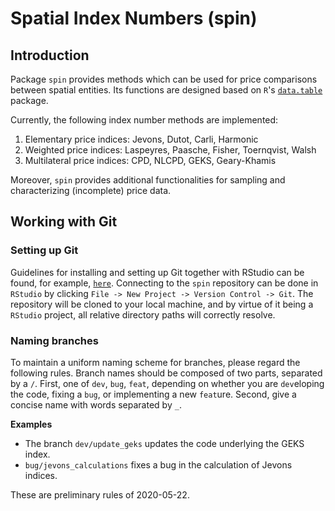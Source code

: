 # Spatial Index Numbers (spin)

## Introduction
Package `spin` provides methods which can be used for price comparisons between spatial entities. Its functions are designed based on `R`'s [`data.table`](https://github.com/Rdatatable/data.table) package.

Currently, the following index number methods are implemented:
1. Elementary price indices:  Jevons, Dutot, Carli, Harmonic
2. Weighted price indices:    Laspeyres, Paasche, Fisher, Toernqvist, Walsh
3. Multilateral price indices:  CPD, NLCPD, GEKS, Geary-Khamis

Moreover, `spin` provides additional functionalities for sampling and characterizing (incomplete) price data.

## Working with Git

### Setting up Git
Guidelines for installing and setting up Git together with RStudio can be found, for example, [`here`](http://www.geo.uzh.ch/microsite/reproducible_research/post/rr-rstudio-git/). Connecting to the `spin` repository can be done in `RStudio` by clicking `File -> New Project -> Version Control -> Git`. The repository will be cloned to your local machine, and by virtue of it being a `RStudio` project, all relative directory paths will correctly resolve.

### Naming branches
To maintain a uniform naming scheme for branches, please regard the following rules. Branch names should be composed of two parts, separated by a `/`. First, one of `dev`, `bug`, `feat`, depending on whether you are `dev`eloping the code, fixing a `bug`, or implementing a new `feat`ure. Second, give a concise name with words separated by `_`.

**Examples**
* The branch `dev/update_geks` updates the code underlying the GEKS index.
* `bug/jevons_calculations` fixes a bug in the calculation of Jevons indices.

These are preliminary rules of 2020-05-22.
